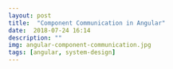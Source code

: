 ```yaml
---
layout: post
title:  "Component Communication in Angular"
date:  2018-07-24 16:14
description: ""
img: angular-component-communication.jpg
tags: [angular, system-design]
---
```

